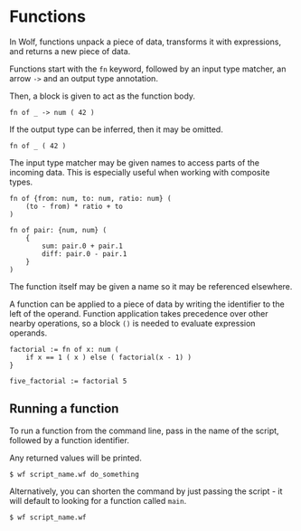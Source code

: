 # Functions

In Wolf, functions unpack a piece of data, transforms it with expressions, and
returns a new piece of data.

Functions start with the `fn` keyword, followed by an input type
matcher, an arrow `->` and an output type annotation.

Then, a block is given to act as the function body.

```
fn of _ -> num ( 42 )
```

If the output type can be inferred, then it may be omitted.

```
fn of _ ( 42 )
```

The input type matcher may be given names to access parts of the incoming data.
This is especially useful when working with composite types.

```
fn of {from: num, to: num, ratio: num} (
	(to - from) * ratio + to
)

fn of pair: {num, num} (
	{
		sum: pair.0 + pair.1
		diff: pair.0 - pair.1
	}
)
```

The function itself may be given a name so it may be referenced elsewhere.

A function can be applied to a piece of data by writing the identifier to the left of the operand.
Function application takes precedence over other nearby operations, so a block `()` is
needed to evaluate expression operands.

```
factorial := fn of x: num (
	if x == 1 ( x ) else ( factorial(x - 1) )
}

five_factorial := factorial 5
```



## Running a function

To run a function from the command line, pass in the name of the
script, followed by a function identifier.

Any returned values will be printed.

```
$ wf script_name.wf do_something
```

Alternatively, you can shorten the command by just passing the script - it will
default to looking for a function called `main`.

```
$ wf script_name.wf
```